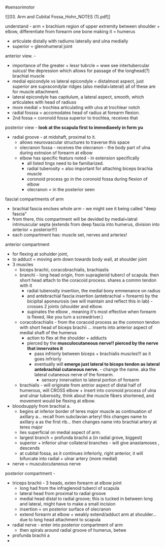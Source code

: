 #sensorimotor 

![[03. Arm and Cubital Fossa_Hohn_NOTES (1).pdf]]

understand - arm = brachium 
region of upper extremity between shoulder + elbow, differentiate from forearm 
one bone making it = humerus 
- articulate distally with radiums laterally and ulna medially 
- superior = glenohumeral joint 

anterior view.  - 
- importance of the greater + lessr tubrcle = wwe see intertubercular sulcus! the depression which allows for passage of the longhead(?) brachial muscle 
- medial epicondyle vs lateral epicondyle = distalmost aspect, just superior are supracondylar ridges (also medial+lateral) all of these are for muscle attachment. 
- lateral epicondyle has capitulum, a lateral aspect, smooth, which articulates with head of radiuss
- more medial = trochlea articulating with ulva at trochlear notch 
- radial fosssa = accomodates head of radius at forearm flexion. 
- 2nd fossa = coronoid fossa superior to trochlea, receives that 

posterior view - **look at the scapula first to immediaeely in form yu**
- radial groove - at midshaft, proximal to it. 
	- allows neurovascular structures to traverse this space
	- olecranon fossa - receives the olecranon - the body part of ulna during extnsion of forearm at elbow 
	- elbow has specific featurs noted - in extension specifically 
		- all listed tings need to be familiarized. 
		- radial tuberosity = also important for attaching biceps brachia muscle
		- coronoid process go in the coronoid fossa during flexion of elbow 
		- olecranon = in the posterior seen 

fascial compartments of arm 
- brachial fascia enclses whole arm - we might see it being called "deep fascia"
- from there, this compartment will be devided by medial+latral intrmuscular septa (extends from deep fascia into humerus, division into anterior + posterior!!!)
- each compartment has: muscle set, nerves and arteries! 

anterior compartment
- for flexing at sohulder joint,
- to adduct = moving arm down towards body wall, at shoulder joint 
- 3 muscles
	- biceps brachii, coracobrachialis, brachiaslis 
	- branchi - long head origin, from supraglenid tubercl of scapula. then short head attach to the coracoid process. shares a commn tendon with it 
		- radial tuberosity insertion, the medial bony emmenance on radius 
		- and antebrachial fascia insertion (antebrachial = forearm) by the bicipital aponeurosis (we will maintain and reflect this in lab) - crosses 2 joints (shoulder and elbow. 
		- supinates the elbow , meaning it's most effective when forearm is flexed, like you turn a screwdriver.)
	- coracobrachialis - from the coracoid process as the common tendon with short head of biceps brachii ... inserts into anterior aspect of medial shaft of the humerus 
		- action to flex at the shoulder + adducts
		- pierced by the **musculocutaneous nerve!! pierced by the nerve that innervates it**
			- pass infriorly between biceps + brachialis muscles!!! as it goes infriorly 
			- eventually will **emerge just lateral to biceps tendon as lateral antebrachial cutaneous nerve.**  - change the name. aka the lateral cutaneous nerve of the forearm. 
				- sensory innervation to lateral portion of forearm 
	- brachialis - will originate from antrior aspect of distal half of humerous, will CROSS elbow + insert into coronoid process of ulna and ulnar tuberosity, think about the muscle fibers shortened, and movement would be flexing at elbow. 
- bloodsupply from brachial a.
	- begins at inferior border of teres major muscle as continuation of axillary a... recall from subclavian artery! this changes name to axillary a as the first rib... then changes name into brachial artery at teres major 
	- lies superficial on medial aspect of arm. 
	- largest branch = profunda brachii a (in radial grove, biggest)
	- superior + inferior ulnar collateral branches - will give anastamoses , descends 
	- at cubital fossa, as it continues inferiorly, right anterior, it will bifurcate into radial + ulnar artery (more medial)
- nerve = musculocutaneous nerve

posterior compartment - 
- triceps brachii - 3 heads, exten forearm at elbow joint
	- long had from the infraglenoid tubercl of scapula 
	- lateral head from proximal to radial groove
	- medial head distal to radial groove; this is tucked in between long and lateral, might have to make a small incision 
	- insertion = on posterior surface of olecranon 
	- extend forearm at elbow + weakly extend/adduct arm at shoulder... due to long head attachment to scapula 
- radial nerve - enter into posterior compartment of arm 
	- then spirals around radial groove of humerus, betwe
- profunda brachii a 
- 